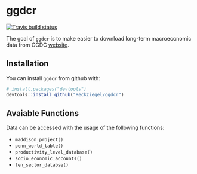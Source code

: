 
<!-- README.md is generated from README.Rmd. Please edit that file -->
ggdcr
=====

[![Travis build status](https://travis-ci.org/Reckziegel/ggdcr.svg?branch=master)](https://travis-ci.org/Reckziegel/ggdcr)

The goal of `ggdcr` is to make easier to download long-term macroeconomic data from GGDC [website](https://www.rug.nl/ggdc/).

Installation
------------

You can install `ggdcr` from github with:

``` r
# install.packages("devtools")
devtools::install_github("Reckziegel/ggdcr")
```

Avaiable Functions
------------------

Data can be accessed with the usage of the following functions:

-   `maddison_project()`
-   `penn_world_table()`
-   `productivity_level_database()`
-   `socio_economic_accounts()`
-   `ten_sector_databse()`
